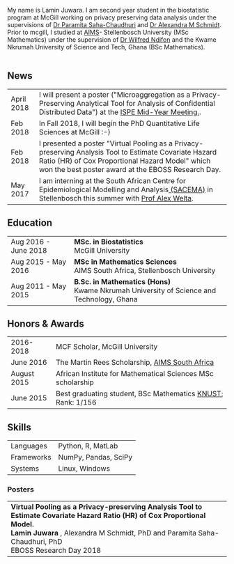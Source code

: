 My name is Lamin Juwara. I am second year student in the biostatistic program at McGill  working on privacy preserving data analysis under the supervisions of  [Dr Paramita Saha-Chaudhuri](https://sites.google.com/site/paramitasaharesearch/) and [Dr Alexandra M Schmidt](http://alex-schmidt.research.mcgill.ca/). Prior to mcgill, I studied at [AIMS](https://www.aims.ac.za/en/home)- Stellenbosch University (MSc Mathematics) under the supervision of [Dr Wilfred Ndifon](https://scholar.google.com/citations?user=T7leliwAAAAJ&hl=en) and the Kwame Nkrumah University of Science and Tech, Ghana (BSc Mathematics).

<table class="table table-hover">
  <tr>
  </tr>
</table>


## <i class="fa fa-chevron-right"></i> News
<table class="table table-hover">
<tr>
  <td class='col-md-3'>April 2018</td>
  <td>I will  present a poster ("Microaggregation as a Privacy-Preserving Analytical Tool for Analysis of Confidential Distributed Data") at the <a href='https://www.pharmacoepi.org/meetings/mid-year-2018/'> ISPE Mid-Year Meeting.</a>.</td>
</tr>
<tr>
  <td class='col-md-3'>Feb 2018</td>
  <td> In Fall 2018, I will begin the PhD Quantitative Life Sciences at McGill :-)</td>
</tr>
<tr>
  <td class='col-md-3'>Feb 2018</td>
  <td> I presented a poster "Virtual Pooling as a Privacy-preserving Analysis Tool to Estimate Covariate Hazard Ratio (HR) of Cox Proportional Hazard Model" which won the best poster award at the EBOSS Research Day.</td>
</tr>
<tr>
  <td class='col-md-3'>May 2017</td>
  <td>I am interning at the South African Centre for Epidemiological Modelling and Analysis<a href='http://www.sacema.org/'> (SACEMA)</a> in Stellenbosch this summer with <a href='http://www.sacema.org/people/staff'>Prof Alex Welta</a>.</td>
</tr>
</table>


## <i class="fa fa-chevron-right"></i> Education

<table class="table table-hover">
  <tr>
    <td class="col-md-3">Aug 2016 - June 2018</td>
    <td>
        <strong>MSc. in Biostatistics</strong>
        <br>
      McGill University
    </td>
  </tr>
  <tr>
    <td class="col-md-3">Aug 2015 - May 2016</td>
    <td>
        <strong>MSc in Mathematics Sciences</strong>
        <br>
      AIMS South Africa, Stellenbosch University
    </td>
  </tr>
  <tr>
    <td class="col-md-3">Aug 2011 - May 2015</td>
    <td>
        <strong>B.Sc. in Mathematics (Hons)</strong>
        <br>
      Kwame Nkrumah University of Science and Technology, Ghana
    </td>
  </tr>

</table>




## <i class="fa fa-chevron-right"></i> Honors & Awards
<table class="table table-hover">
<tr>
  <td class='col-md-2'>2016-2018</td>
  <td>
    MCF Scholar, McGill University
    <!--  -->
  </td>
</tr>
<tr>
  <td class='col-md-2'>June 2016</td>
  <td>
    The Martin Rees Scholarship, <a href='https://www.aims.ac.za/en/home'>AIMS South Africa</a>
    <!--  -->
  </td>
</tr>
<tr>
  <td class='col-md-2'>August 2015</td>
  <td>
    African Institute for Mathematical Sciences MSc scholarship
    <!--  -->
  </td>
</tr>
<tr>
  <td class='col-md-2'>June 2015</td>
  <td>
    Best graduating student, BSc Mathematics <a href='https://www.knust.edu.gh/'>KNUST</a>; Rank: 1/156
    <!--  -->
  </td>
</tr>
</table>


## <i class="fa fa-chevron-right"></i> Skills
<table class="table table-hover">
<tr>
  <td class='col-md-2'>Languages</td>
  <td markdown="1">
Python, R, MatLab
  </td>
</tr>
<tr>
  <td class='col-md-2'>Frameworks</td>
  <td markdown="1">
NumPy, Pandas, SciPy
  </td>
</tr>
<tr>
  <td class='col-md-2'>Systems</td>
  <td markdown="1">
Linux, Windows
  </td>
</tr>
</table>




### Posters 

<table class="table table-hover">

<tr>
<td>
    <strong>Virtual Pooling as a Privacy-preserving Analysis Tool to Estimate
Covariate Hazard Ratio (HR) of Cox Proportional Model. </strong><br>
    <strong>Lamin Juwara</strong> , Alexandra M Schmidt, PhD and Paramita Saha-Chaudhuri, PhD<br>
    EBOSS Research Day 2018<br>
    

    
</td>
</tr>





</table>
